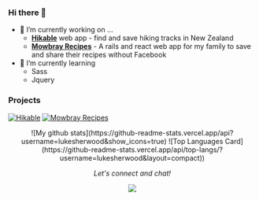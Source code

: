 ### Hi there 👋

<!--
**lukesherwood/lukesherwood** is a ✨ _special_ ✨ repository because its `README.md` (this file) appears on your GitHub profile.
-->
- 🔭 I’m currently working on ...
  - **[Hikable](https://hikable.netlify.app)** web app - find and save hiking tracks in New Zealand
  - **[Mowbray Recipes](https://mowbrayrecipes.netlify.app)** - A rails and react web app for my family to save and share their recipes without Facebook
- 🌱 I’m currently learning 
  - Sass
  - Jquery

### Projects
  [![Hikable](https://github-readme-stats.vercel.app/api/pin/?username=lukesherwood&repo=hikable-api&show_owner=true)](https://github.com/lukesherwood/hikable-api)
  [![Mowbray Recipes](https://github-readme-stats.vercel.app/api/pin/?username=lukesherwood&repo=mowbrayrecipes-api&show_owner=true)](https://github.com/lukesherwood/mowbrayrecipes-api)

<p align="center">
![My github stats](https://github-readme-stats.vercel.app/api?username=lukesherwood&show_icons=true)
![Top Languages Card](https://github-readme-stats.vercel.app/api/top-langs/?username=lukesherwood&layout=compact))
</p>

<p align="center">
  <i>Let's connect and chat!</i>
  <p align="center">
    <a href="https://www.linkedin.com/in/lukesherwood/" alt="Linkedin"><img src="https://github.com/imdhruv99/imdhruv99/blob/master/readme/linkedin.png"></a>  
  </p>
</p>
